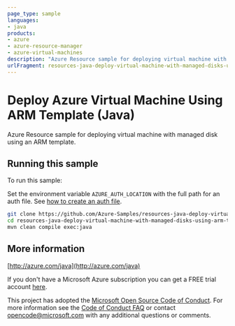 ```yaml
---
page_type: sample
languages:
- java
products:
- azure
- azure-resource-manager
- azure-virtual-machines
description: "Azure Resource sample for deploying virtual machine with managed disk using an ARM template."
urlFragment: resources-java-deploy-virtual-machine-with-managed-disks-using-arm-template
---
```


# Deploy Azure Virtual Machine Using ARM Template (Java)

Azure Resource sample for deploying virtual machine with managed disk using an ARM template.

## Running this sample

To run this sample:

Set the environment variable `AZURE_AUTH_LOCATION` with the full path for an auth file. See [how to create an auth file](https://github.com/Azure/azure-libraries-for-java/blob/master/AUTH.md).

```bash
git clone https://github.com/Azure-Samples/resources-java-deploy-virtual-machine-with-managed-disks-using-arm-template.git
cd resources-java-deploy-virtual-machine-with-managed-disks-using-arm-template
mvn clean compile exec:java
```

## More information

[http://azure.com/java](http://azure.com/java)

If you don't have a Microsoft Azure subscription you can get a FREE trial account [here](http://go.microsoft.com/fwlink/?LinkId=330212).

This project has adopted the [Microsoft Open Source Code of Conduct](https://opensource.microsoft.com/codeofconduct/). For more information see the [Code of Conduct FAQ](https://opensource.microsoft.com/codeofconduct/faq/) or contact [opencode@microsoft.com](mailto:opencode@microsoft.com) with any additional questions or comments.

